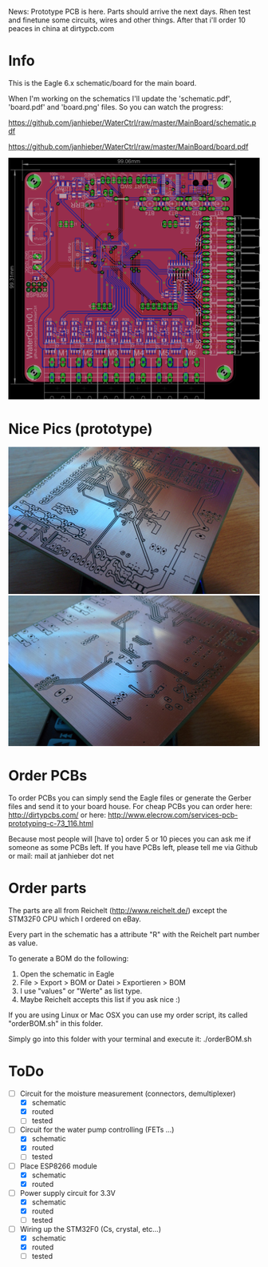 News: Prototype PCB is here. Parts should arrive the next days.
Rhen test and finetune some circuits, wires and other things.
After that i'll order 10 peaces in china at dirtypcb.com

# Info
This is the Eagle 6.x schematic/board for the main board.

When I'm working on the schematics I'll update the
'schematic.pdf', 'board.pdf' and 'board.png' files.
So you can watch the progress:

https://github.com/janhieber/WaterCtrl/raw/master/MainBoard/schematic.pdf

https://github.com/janhieber/WaterCtrl/raw/master/MainBoard/board.pdf

![routed board](https://raw.githubusercontent.com/janhieber/WaterCtrl/master/MainBoard/board.png)

# Nice Pics (prototype)
![PCB top](https://raw.githubusercontent.com/janhieber/WaterCtrl/master/MainBoard/doc/top.jpg "PCB top")
![PCB bottom](https://raw.githubusercontent.com/janhieber/WaterCtrl/master/MainBoard/doc/bottom.jpg "PCB bottom")

# Order PCBs
To order PCBs you can simply send the Eagle files or generate the Gerber
files and send it to your board house.
For cheap PCBs you can order here:
http://dirtypcbs.com/
or here:
http://www.elecrow.com/services-pcb-prototyping-c-73_116.html

Because most people will [have to] order 5 or 10 pieces you can ask
me if someone as some PCBs left. If you have PCBs left, please tell me via Github
or mail: mail at janhieber dot net

# Order parts
The parts are all from Reichelt (http://www.reichelt.de/) except the
STM32F0 CPU which I ordered on eBay.

Every part in the schematic has a attribute "R" with the Reichelt
part number as value.

To generate a BOM do the following:
 1. Open the schematic in Eagle
 2. File > Export > BOM    or    Datei > Exportieren > BOM
 3. I use "values" or "Werte" as list type.
 4. Maybe Reichelt accepts this list if you ask nice :)

If you are using Linux or Mac OSX you can use my order script, its called "orderBOM.sh"
in this folder.

Simply go into this folder with your terminal and execute it: ./orderBOM.sh

# ToDo
- [ ] Circuit for the moisture measurement (connectors, demultiplexer)
  - [x] schematic
  - [x] routed
  - [ ] tested
- [ ] Circuit for the water pump controlling (FETs ...)
  - [x] schematic
  - [x] routed
  - [ ] tested
- [ ] Place ESP8266 module
  - [x] schematic
  - [x] routed
- [ ] Power supply circuit for 3.3V
  - [x] schematic
  - [x] routed
  - [ ] tested
- [ ] Wiring up the STM32F0 (Cs, crystal, etc...)
  - [x] schematic
  - [x] routed
  - [ ] tested